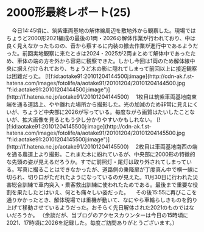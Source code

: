 # 2000形最終レポート(25)

<div class="section">　今日14:45頃に、筑紫車両基地の解体線周辺を敷地外から観察した。現場ではちょうど2000形2021編成の最後の1両・2026の解体作業が行われており、中は良く見えなかったものの、音から察するに内装の撤去作業が進行中であるようだった。前回実地観察に来たときは2024・2025が2両まとめて解体中であったため、車体の端の方を外から容易に観察できた。しかし今回は1両のため解体線中央に据え付けられており、ちょうど木の影に隠れてしまって前回以上に接近観察は困難だった。 [![f:id:aotake91:20101204144500j:image](http://cdn-ak.f.st-hatena.com/images/fotolife/a/aotake91/20101204/20101204144500.jpg "f:id:aotake91:20101204144500j:image")](http://f.hatena.ne.jp/aotake91/20101204144500) 　1枚目は筑紫車両基地南東端を通る道路上、やや離れた場所から撮影した。光の加減のため非常に見えにくいが、ちょうど中央部に2026が写っている。毎度ながら画質はたいしたことないが、拡大画像を見るともう少し分かりやすいかもしれない。 [![f:id:aotake91:20101204145500j:image](http://cdn-ak.f.st-hatena.com/images/fotolife/a/aotake91/20101204/20101204145500.jpg "f:id:aotake91:20101204145500j:image")](http://f.hatena.ne.jp/aotake91/20101204145500) 　2枚目は車両基地南西の端を通る農道上より撮影。これまた木に紛れているが、中央部に2000形の特徴的な先頭の姿が見えるだろうか。すでに前照灯・尾灯は取り外されてしまっている。写真に撮ることはできなかったが、道路側の乗降扉が丁度真ん中で横一線に切られ、切り口がただれたようになっているのが見えた。11月30日に行われた災害総合訓練で車内突入・乗客救出訓練に使われたためである。最後まで重要な役割を果たしたとはいえ、何とも痛々しい姿だった。 　その後15:55に再びここを通りかかったとき、解体現場では重機が動いて、なにやら車輪らしきものを釣り上げて移動させているようだった。おそらく先日解体された2021のものではないだろうか。 （余談だが、当ブログのアクセスカウンターは今日の15時頃に2021、17時頃に2026を記録した。毎度ご訪問ありがとうございます。）</div>